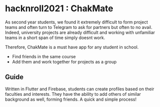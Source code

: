 # hacknroll2021 : ChakMate

As second year students, we found it extremely difficult to form project teams and often turn to Telegram to ask for partners but often to no avail. Indeed, university projects are already difficult and working with unfamiliar teams in a short span of time simply doesnt work. 

Therefore, ChakMate is a must have app for any student in school. 
- Find friends in the same course 
- Add them and work together for projects as a group 

## Guide

Written in Flutter and Firebase, students can create profiles based on their faculties and interests. They have the ability to add others of similar background as well, forming friends. A quick and simple process! 
